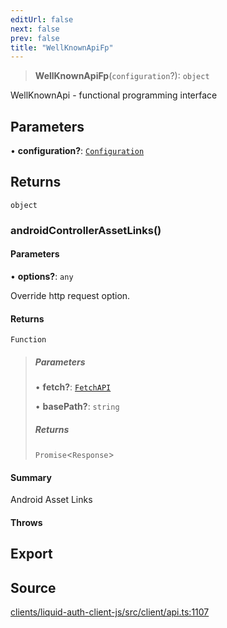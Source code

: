 ```yaml
---
editUrl: false
next: false
prev: false
title: "WellKnownApiFp"
---
```


> **WellKnownApiFp**(`configuration`?): `object`

WellKnownApi - functional programming interface

## Parameters

• **configuration?**: [`Configuration`](/reference/typescript/auth/client/classes/configuration/)

## Returns

`object`

### androidControllerAssetLinks()

#### Parameters

• **options?**: `any`

Override http request option.

#### Returns

`Function`

> ##### Parameters
>
> • **fetch?**: [`FetchAPI`](/reference/typescript/auth/client/interfaces/fetchapi/)
>
> • **basePath?**: `string`
>
> ##### Returns
>
> `Promise`\<`Response`\>
>

#### Summary

Android Asset Links

#### Throws

## Export

## Source

[clients/liquid-auth-client-js/src/client/api.ts:1107](https://github.com/algorandfoundation/liquid-auth/blob/10c59840d062554c79d275cbb41957b40edae1ed/clients/liquid-auth-client-js/src/client/api.ts#L1107)
